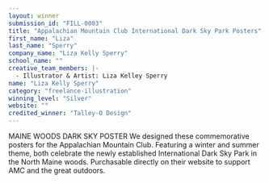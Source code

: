 ```yaml
---
layout: winner
submission_id: "FILL-0003"
title: "Appalachian Mountain Club International Dark Sky Park Posters"
first_name: "Liza"
last_name: "Sperry"
company_name: "Liza Kelly Sperry"
school_name: ""
creative_team_members: |-
  - Illustrator & Artist: Liza Kelley Sperry
name: "Liza Kelly Sperry"
category: "freelance-illustration"
winning_level: "Silver"
website: ""
credited_winner: "Talley-O Design"
---
```


MAINE WOODS DARK SKY POSTER We designed these commemorative posters for the Appalachian Mountain Club. Featuring a winter and summer theme, both celebrate the newly established International Dark Sky Park in the North Maine woods. Purchasable directly on their website to support AMC and the great outdoors.
